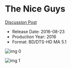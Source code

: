 # The Nice Guys

[Discussion Post](https://www.avsforum.com/threads/bass-eq-for-filtered-movies.2995212/post-59967660)

* Release Date: 2016-08-23
* Production Year: 2016
* Format: BD/DTS-HD MA 5.1

![img 0](https://i.imgur.com/S5NCELU.jpg)

![img 1](https://i.imgur.com/vzj35ax.png)

